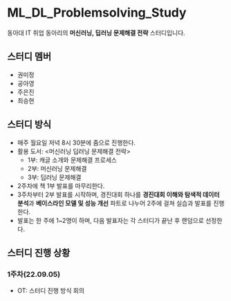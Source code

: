 # ML_DL_Problemsolving_Study
동아대 IT 취업 동아리의 **머신러닝, 딥러닝 문제해결 전략** 스터디입니다.

## 스터디 멤버
- 권미정
- 공아영
- 주은진
- 최승현

## 스터디 방식
- 매주 월요일 저녁 8시 30분에 줌으로 진행한다.
- 활용 도서: <머신러닝 딥러닝 문제해결 전략>
  - 1부: 캐글 소개와 문제해결 프로세스
  - 2부: 머신러닝 문제해결
  - 3부: 딥러닝 문제해결
- 2주차에 책 1부 발표를 마무리한다.
- 3주차부터 2부 발표를 시작하며, 경진대회 하나를 **경진대회 이해와 탐색적 데이터 분석**과 **베이스라인 모델 및 성능 개선** 파트로 나누어 2주에 걸쳐 실습과 발표를 진행한다.
- 발표는 한 주에 1~2명이 하며, 다음 발표자는 각 스터디가 끝난 후 랜덤으로 선정한다.

## 스터디 진행 상황
### 1주차(22.09.05)
- OT: 스터디 진행 방식 회의
